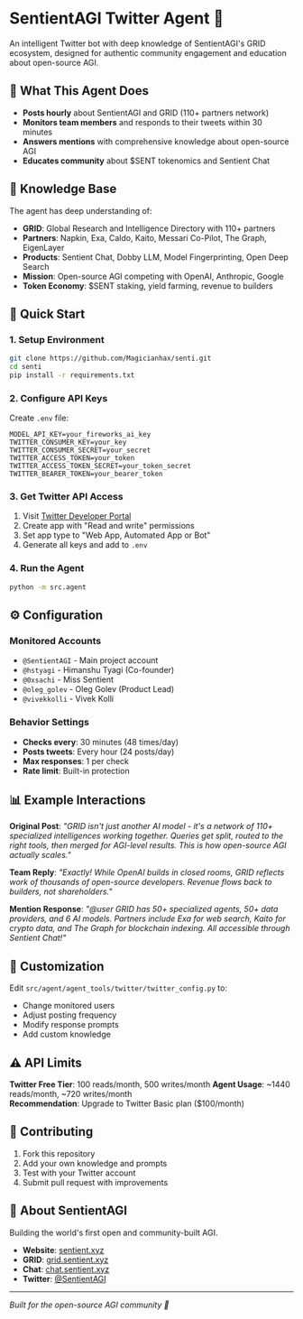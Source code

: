 # SentientAGI Twitter Agent 🤖

An intelligent Twitter bot with deep knowledge of SentientAGI's GRID ecosystem, designed for authentic community engagement and education about open-source AGI.

## 🎯 What This Agent Does

- **Posts hourly** about SentientAGI and GRID (110+ partners network)
- **Monitors team members** and responds to their tweets within 30 minutes  
- **Answers mentions** with comprehensive knowledge about open-source AGI
- **Educates community** about $SENT tokenomics and Sentient Chat

## 🧠 Knowledge Base

The agent has deep understanding of:
- **GRID**: Global Research and Intelligence Directory with 110+ partners
- **Partners**: Napkin, Exa, Caldo, Kaito, Messari Co-Pilot, The Graph, EigenLayer
- **Products**: Sentient Chat, Dobby LLM, Model Fingerprinting, Open Deep Search
- **Mission**: Open-source AGI competing with OpenAI, Anthropic, Google
- **Token Economy**: $SENT staking, yield farming, revenue to builders

## 🚀 Quick Start

### 1. Setup Environment
```bash
git clone https://github.com/Magicianhax/senti.git
cd senti
pip install -r requirements.txt
```

### 2. Configure API Keys
Create `.env` file:
```env
MODEL_API_KEY=your_fireworks_ai_key
TWITTER_CONSUMER_KEY=your_key
TWITTER_CONSUMER_SECRET=your_secret  
TWITTER_ACCESS_TOKEN=your_token
TWITTER_ACCESS_TOKEN_SECRET=your_token_secret
TWITTER_BEARER_TOKEN=your_bearer_token
```

### 3. Get Twitter API Access
1. Visit [Twitter Developer Portal](https://developer.x.com/en/portal/dashboard)
2. Create app with "Read and write" permissions
3. Set app type to "Web App, Automated App or Bot"
4. Generate all keys and add to `.env`

### 4. Run the Agent
```bash
python -m src.agent
```

## ⚙️ Configuration

### Monitored Accounts
- `@SentientAGI` - Main project account
- `@hstyagi` - Himanshu Tyagi (Co-founder)  
- `@0xsachi` - Miss Sentient
- `@oleg_golev` - Oleg Golev (Product Lead)
- `@vivekkolli` - Vivek Kolli

### Behavior Settings
- **Checks every**: 30 minutes (48 times/day)
- **Posts tweets**: Every hour (24 posts/day)
- **Max responses**: 1 per check
- **Rate limit**: Built-in protection

## 📊 Example Interactions

**Original Post**: *"GRID isn't just another AI model - it's a network of 110+ specialized intelligences working together. Queries get split, routed to the right tools, then merged for AGI-level results. This is how open-source AGI actually scales."*

**Team Reply**: *"Exactly! While OpenAI builds in closed rooms, GRID reflects work of thousands of open-source developers. Revenue flows back to builders, not shareholders."*

**Mention Response**: *"@user GRID has 50+ specialized agents, 50+ data providers, and 6 AI models. Partners include Exa for web search, Kaito for crypto data, and The Graph for blockchain indexing. All accessible through Sentient Chat!"*

## 🔧 Customization

Edit `src/agent/agent_tools/twitter/twitter_config.py` to:
- Change monitored users
- Adjust posting frequency  
- Modify response prompts
- Add custom knowledge

## ⚠️ API Limits

**Twitter Free Tier**: 100 reads/month, 500 writes/month
**Agent Usage**: ~1440 reads/month, ~720 writes/month  
**Recommendation**: Upgrade to Twitter Basic plan ($100/month)

## 🤝 Contributing

1. Fork this repository
2. Add your own knowledge and prompts
3. Test with your Twitter account
4. Submit pull request with improvements

## 🌟 About SentientAGI

Building the world's first open and community-built AGI.

- **Website**: [sentient.xyz](https://sentient.xyz/)
- **GRID**: [grid.sentient.xyz](https://grid.sentient.xyz/)  
- **Chat**: [chat.sentient.xyz](https://chat.sentient.xyz/)
- **Twitter**: [@SentientAGI](https://twitter.com/SentientAGI)

---

*Built for the open-source AGI community 🚀*